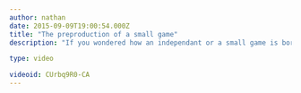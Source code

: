 ```yaml
---
author: nathan
date: 2015-09-09T19:00:54.000Z
title: "The preproduction of a small game"
description: "If you wondered how an independant or a small game is born, this video is should give you some insights on the process."

type: video

videoid: CUrbq9R0-CA
---
```



